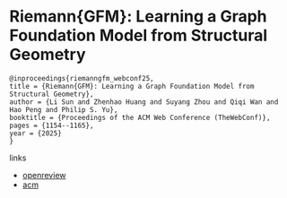 # Riemann{GFM}: Learning a Graph Foundation Model from Structural Geometry

```
@inproceedings{riemanngfm_webconf25,
title = {Riemann{GFM}: Learning a Graph Foundation Model from Structural Geometry},
author = {Li Sun and Zhenhao Huang and Suyang Zhou and Qiqi Wan and Hao Peng and Philip S. Yu},
booktitle = {Proceedings of the ACM Web Conference (TheWebConf)},
pages = {1154--1165},
year = {2025}
}
```

links
- [openreview](https://openreview.net/forum?id=JrMdxOWILp)
- [acm](https://dl.acm.org/doi/10.1145/3696410.3714952)
